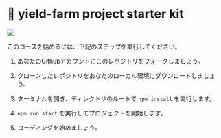 # 🌽 yield-farm project starter kit

![](https://i.imgur.com/wQzjeTN.png)

このコースを始めるには、下記のステップを実行してください。

1. あなたのGithubアカウントにこのレポジトリをフォークしましょう。

2. クローンしたレポジトリをあなたのローカル環境にダウンロードしましょう。

3. ターミナルを開き、ディレクトリのルートで `npm install` を実行します。

4. `npm run start` を実行してプロジェクトを開始します。

5. コーディングを始めましょう。
